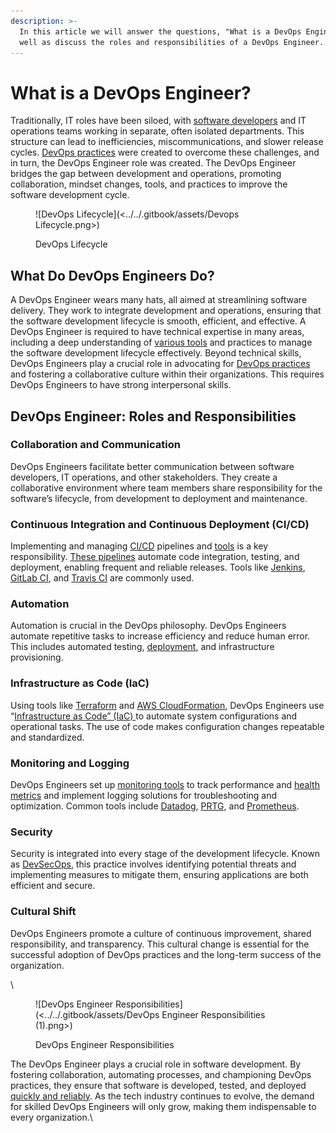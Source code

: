 ```yaml
---
description: >-
  In this article we will answer the questions, "What is a DevOps Engineer?", as
  well as discuss the roles and responsibilities of a DevOps Engineer.
---
```


# What is a DevOps Engineer?

Traditionally, IT roles have been siloed, with [software developers](https://pagertree.com/learn/devops/what-is-devops/devops-vs.-agile#how-do-devops-and-agile-work-together) and IT operations teams working in separate, often isolated departments. This structure can lead to inefficiencies, miscommunications, and slower release cycles. [DevOps practices](https://pagertree.com/learn/devops/what-is-devops) were created to overcome these challenges, and in turn, the DevOps Engineer role was created. The DevOps Engineer bridges the gap between development and operations, promoting collaboration, mindset changes, tools, and practices to improve the software development cycle.

<figure>![DevOps Lifecycle](<../../.gitbook/assets/Devops Lifecycle.png>)<figcaption><p>DevOps Lifecycle</p></figcaption></figure>

## What Do DevOps Engineers Do?

A DevOps Engineer wears many hats, all aimed at streamlining software delivery. They work to integrate development and operations, ensuring that the software development lifecycle is smooth, efficient, and effective. A DevOps Engineer is required to have technical expertise in many areas, including a deep understanding of [various tools](https://pagertree.com/learn/devops/best-devops-tools) and practices to manage the software development lifecycle effectively. Beyond technical skills, DevOps Engineers play a crucial role in advocating for [DevOps practices](https://pagertree.com/learn/devops/what-is-devops/devops-infrastructure-and-automation) and fostering a collaborative culture within their organizations. This requires DevOps Engineers to have strong interpersonal skills.

## DevOps Engineer: Roles and Responsibilities

### **Collaboration and Communication**

DevOps Engineers facilitate better communication between software developers, IT operations, and other stakeholders. They create a collaborative environment where team members share responsibility for the software’s lifecycle, from development to deployment and maintenance.

### **Continuous Integration and Continuous Deployment (CI/CD)**

Implementing and managing [CI/CD](https://pagertree.com/learn/devops/what-is-devops/what-is-ci-cd) pipelines and [tools](https://pagertree.com/learn/devops/what-is-devops/best-ci-cd-tools) is a key responsibility. [These pipelines](https://pagertree.com/learn/devops/what-is-devops/what-is-a-devops-pipeline) automate code integration, testing, and deployment, enabling frequent and reliable releases. Tools like [Jenkins](https://www.jenkins.io/solutions/pipeline/), [GitLab CI](https://about.gitlab.com/solutions/continuous-integration/), and [Travis CI](https://www.travis-ci.com/) are commonly used.

### **Automation**

Automation is crucial in the DevOps philosophy. DevOps Engineers automate repetitive tasks to increase efficiency and reduce human error. This includes automated testing, [deployment](https://pagertree.com/learn/devops/what-is-site-reliability-engineering-sre/what-is-blue-green-deployment), and infrastructure provisioning.

### **Infrastructure as Code (IaC)**

Using tools like [Terraform](https://www.terraform.io/use-cases/infrastructure-as-code) and [AWS CloudFormation](https://aws.amazon.com/cloudformation/), DevOps Engineers use “[Infrastructure as Code” (IaC) ](https://pagertree.com/learn/devops/what-is-devops/top-25-devops-interview-questions#id-11.-what-is-infrastructure-as-code-iac)to automate system configurations and operational tasks. The use of code makes configuration changes repeatable and standardized.

### **Monitoring and Logging**

DevOps Engineers set up [monitoring tools](https://pagertree.com/blog/system-monitoring-7-best-apm-tools#id-7-best-apm-tools) to track performance and [health metrics](../what-is-site-reliability-engineering-sre/four-golden-signals-sre-monitoring.md) and implement logging solutions for troubleshooting and optimization. Common tools include [Datadog](https://www.datadoghq.com/), [PRTG](https://www.paessler.com/prtg/prtg-network-monitor), and [Prometheus](https://pagertree.com/learn/prometheus/overview).

### **Security**

Security is integrated into every stage of the development lifecycle. Known as [DevSecOps](https://pagertree.com/learn/devops/what-is-devops/what-is-devsecops), this practice involves identifying potential threats and implementing measures to mitigate them, ensuring applications are both efficient and secure.

### **Cultural Shift**

DevOps Engineers promote a culture of continuous improvement, shared responsibility, and transparency. This cultural change is essential for the successful adoption of DevOps practices and the long-term success of the organization.

\


<figure>![DevOps Engineer Responsibilities](<../../.gitbook/assets/DevOps Engineer Responsibilities (1).png>)<figcaption><p>DevOps Engineer Responsibilities</p></figcaption></figure>

The DevOps Engineer plays a crucial role in software development. By fostering collaboration, automating processes, and championing DevOps practices, they ensure that software is developed, tested, and deployed [quickly and reliably](https://pagertree.com/learn/devops/what-is-devops/what-are-the-benefits-of-devops#id-4.-higher-quality-and-reliability). As the tech industry continues to evolve, the demand for skilled DevOps Engineers will only grow, making them indispensable to every organization.\
